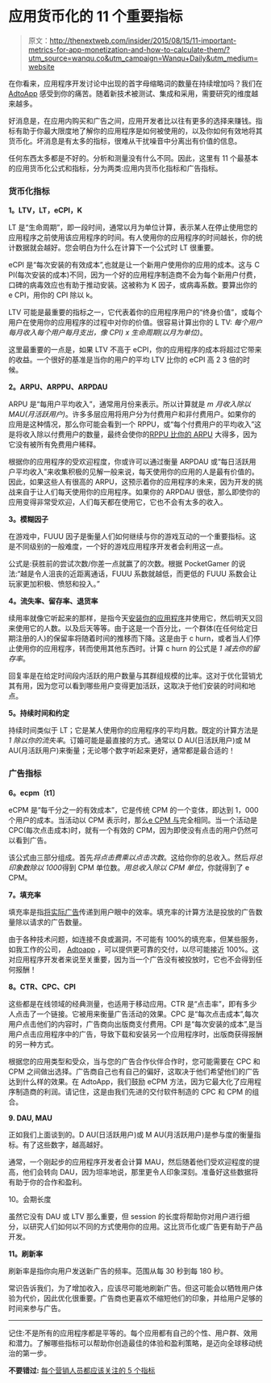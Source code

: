 # 应用货币化的 11 个重要指标

> 原文：<http://thenextweb.com/insider/2015/08/15/11-important-metrics-for-app-monetization-and-how-to-calculate-them/?utm_source=wanqu.co&utm_campaign=Wanqu+Daily&utm_medium=website>

在你看来，应用程序开发讨论中出现的首字母缩略词的数量在持续增加吗？我们在 [AdtoApp](https://adtoapp.com) 感受到你的痛苦。随着新技术被测试、集成和采用，需要研究的维度越来越多。

好消息是，在应用内购买和广告之间，应用开发者比以往有更多的选择来赚钱。指标有助于你最大限度地了解你的应用程序是如何被使用的，以及你如何有效地将其货币化。坏消息是有太多的指标，很难从干扰噪音中分离出有价值的信息。

任何东西太多都是不好的。分析和测量没有什么不同。因此，这里有 11 个最基本的应用货币化公式和指标，分为两类:应用内货币化指标和广告指标。

### 货币化指标

**1。LTV，LT，eCPI，K**

LT 是“生命周期”，即一段时间，通常以月为单位计算，表示某人在停止使用您的应用程序之前使用该应用程序的时间。有人使用你的应用程序的时间越长，你的统计数据就会越好。您会明白为什么在计算下一个公式时 LT 很重要。

eCPI 是“每次安装的有效成本”,也就是让一个新用户使用你的应用的成本。这与 C PI(每次安装的成本)不同，因为一个好的应用程序制造商不会为每个新用户付费，口碑的病毒效应也有助于推动安装。这被称为 K 因子，或病毒系数。要算出你的 e CPI，用你的 CPI 除以 k。

LTV 可能是最重要的指标之一，它代表着你的应用程序用户的“终身价值”，或每个用户在使用你的应用程序的过程中对你的价值。很容易计算出你的 L TV: *每个用户每月收入每个用户每月支出，像 CPI) x 生命周期(以月为单位)*。

这里最重要的一点是，如果 LTV 不高于 eCPI，你的应用程序的成本将超过它带来的收益。一个很好的基准是当你的用户的平均 LTV 比你的 eCPI 高 2 3 倍的时候。

**2。ARPU、ARPPU、ARPDAU**

ARPU 是“每用户平均收入”，通常用月份来表示。所以计算就是 *m 月收入除以 MAU(月活跃用户)*。许多多层应用将用户分为付费用户和非付费用户。如果你的应用是这种情况，那么你可能会看到一个 RPPU，或“每个付费用户的平均收入”这是将收入除以付费用户的数量，最终会使你的[RPPU 比你的 ARPU](https://en.wikipedia.org/wiki/Average_revenue_per_user) 大得多，因为它没有被所有免费用户稀释。

根据你的应用程序的受欢迎程度，你或许可以通过衡量 ARPDAU 或“每日活跃用户平均收入”来收集积极的见解一般来说，每天使用你的应用的人是最有价值的。因此，如果这些人有很高的 ARPU，这预示着你的应用程序的未来，因为开发的挑战来自于让人们每天使用你的应用程序。如果你的 ARPDAU 很低，那么即使你的应用变得非常受欢迎，人们每天都在使用它，它也不会有太多的收入。

**3。模糊因子**

在游戏中，FUUU 因子是衡量人们如何继续与你的游戏互动的一个重要指标。这是不同级别的一般难度，一个好的游戏应用程序开发者会利用这一点。

公式是:获胜前的尝试次数/你差一点就赢了的次数。根据 PocketGamer 的说法:“越是令人沮丧的近距离通话，FUUU 系数就越低，而更低的 FUUU 系数会让玩家更加积极、愤怒和投入。”

**4。流失率、留存率、退货率**

续用率就像它听起来的那样，是指今天[安装你的应用程序](http://www.superrewards.com/blog/game-developement-terms-metrics/)并使用它，然后明天又回来使用它的人数。以及后天等等。由于这是一个百分比，一个群体(在任何给定日期注册的人)的保留率将随着时间的推移而下降。这是由于 c hurn，或者当人们停止使用你的应用程序，转而使用其他东西时。计算 c hurn 的公式是 *1 减去你的留存率*。​

回复率是在给定时间段内活跃的用户数量与其群组规模的比率。这对于优化营销尤其有用，因为您可以看到哪些用户变得更加活跃，这取决于他们安装的时间和地点。

**5。持续时间和约定**

持续时间类似于 LT；它是某人使用你的应用程序的平均月数。既定的计算方法是 *1 除以你的流失率*。订婚可能是最直接的方式。通常以 D AU(日活跃用户)或 M AU(月活跃用户)来衡量；无论哪个数字听起来更好，通常都是最合适的！

### 广告指标

**6。ecpm〔t1〕**

eCPM 是“每千分之一的有效成本”，它是传统 CPM 的一个变体，即达到 1，000 个用户的成本。当活动以 CPM 表示时，那么[e CPM 与](http://www.reviveconsultant.com/articles/what-is-ecpm-and-how-is-it-calculated/)完全相同。当一个活动是 CPC(每次点击成本)时，就有一个有效的 CPM，因为即使没有点击的用户仍然可以看到广告。

该公式由三部分组成。首先*将点击费乘以点击次数*。这给你你的总收入。然后*将总印象数除以 1000*得到 CPM 单位数。*用总收入除以 CPM 单位*，你就得到了 e CPM。

**7。填充率**

填充率是指[将实际广告](http://appflood.com/blog/about-mobile-ad-fill-rates)传递到用户眼中的效率。填充率的计算方法是投放的广告数量除以请求的广告数量。

由于各种技术问题，如连接不良或漏洞，不可能有 100%的填充率，但某些服务，如我工作的公司， [Adtoapp](https://adtoapp.com) ，可以提供更可靠的交付，以尽可能接近 100%。这对应用程序开发者来说至关重要，因为当一个广告没有被投放时，它也不会得到任何报酬！

**8。CTR、CPC、CPI**

这些都是在线领域的经典测量，也适用于移动应用。CTR 是“点击率”，即有多少人点击了一个链接。它被用来衡量广告活动的效果。CPC 是“每次点击成本”,每次用户点击他们的内容时，广告商向出版商支付费用。CPI 是“每次安装的成本”,是当用户点击应用程序中的广告，导致下载和安装另一个应用程序时，出版商获得报酬的另一种方式。

根据您的应用类型和受众，当与您的广告合作伙伴合作时，您可能需要在 CPC 和 CPM 之间做出选择。广告商自己也有自己的偏好，这取决于他们希望他们的广告达到什么样的效果。在 AdtoApp，我们鼓励 eCPM 方法，因为它最大化了应用程序制造商的利润。请记住，这是由我们先进的交付软件制造的 CPC 和 CPM 的组合。

**9\. DAU, MAU**

正如我们上面谈到的。D AU(日活跃用户)或 M AU(月活跃用户)是参与度的衡量指标。有了这些数字，越高越好。

通常，一个刚起步的应用程序开发者会计算 MAU，然后随着他们受欢迎程度的提高，他们会转向 DAU，因为坦率地说，那里更令人印象深刻。准备好这些数据将有助于你的合作和盈利。

10。会期长度

虽然它没有 DAU 或 LTV 那么重要，但 session 的长度将帮助你对用户进行细分，以研究人们如何以不同的方式使用你的应用。这比货币化或广告更有助于产品开发。

**11。刷新率**

刷新率是指你向用户发送新广告的频率。范围从每 30 秒到每 180 秒。

常识告诉我们，为了增加收入，应该尽可能地刷新广告。但这可能会以牺牲用户体验为代价，因此优化很重要。广告商也更喜欢不缩短他们的印象，并给用户足够的时间来参与广告。

_______

记住:不是所有的应用程序都是平等的。每个应用都有自己的个性、用户群、效用和潜力。了解哪些指标可以帮助你创造最佳的体验和盈利策略，是迈向全球移动统治的第一步。

**不要错过:** [每个营销人员都应该关注的 5 个指标](https://thenextweb.com/news/5-metrics-every-marketer-watching)